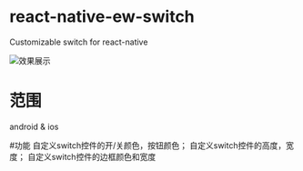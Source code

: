 # react-native-ew-switch
Customizable switch for react-native

![效果展示](https://raw.githubusercontent.com/wyamei/react-native-ew-switch/master/demo.jpg)

# 范围
android & ios

#功能
自定义switch控件的开/关颜色，按钮颜色；
自定义switch控件的高度，宽度；
自定义switch控件的边框颜色和宽度
